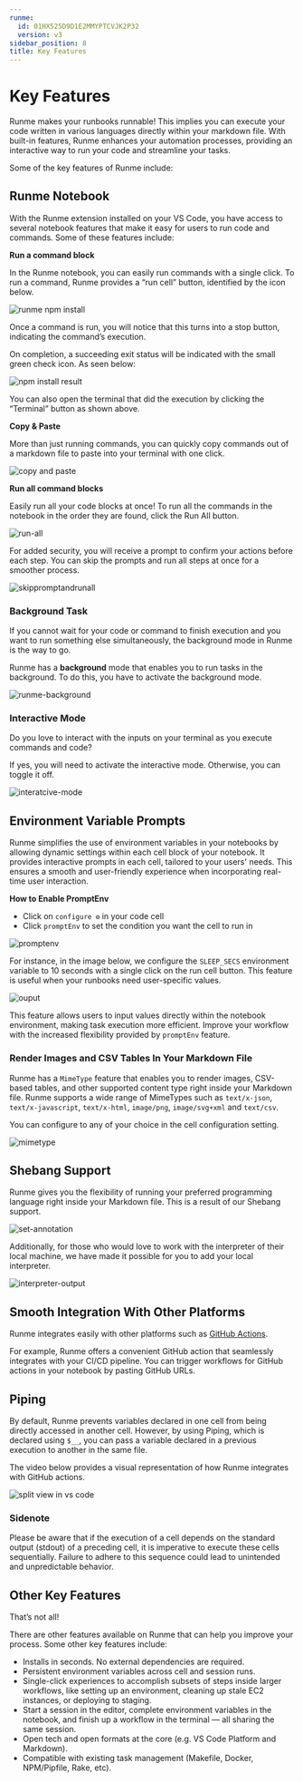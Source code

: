 ```yaml
---
runme:
  id: 01HX525D9D1E2MMYPTCVJK2P32
  version: v3
sidebar_position: 8
title: Key Features
---
```


# Key Features

Runme makes your runbooks runnable! This implies you can execute your code written in various languages directly within your markdown file. With built-in features, Runme enhances your automation processes, providing an interactive way to run your code and streamline your tasks.

Some of the key features of Runme include:

## **Runme Notebook**

With the Runme extension installed on your VS Code, you have access to several notebook features that make it easy for users to run code and commands. Some of these features include:

**Run a command block**

In the Runme notebook, you can easily run commands with a single click. To run a command, Runme provides a “run cell” button, identified by the icon below.

![runme npm install](../../static/img/runme-npm-install.png)

Once a command is run, you will notice that this turns into a stop button, indicating the command’s execution.

On completion, a succeeding exit status will be indicated with the small green check icon. As seen below:

![npm install result](../../static/img/runme-npm.png)

You can also open the terminal that did the execution by clicking the “Terminal” button as shown above.

**Copy & Paste**

More than just running commands, you can quickly copy commands out of a markdown file to paste into your terminal with one click.

![copy and paste](../../static/img/runme-copy.png)

**Run all command blocks**

Easily run all your code blocks at once! To run all the commands in the notebook in the order they are found, click the Run All button.

![run-all](../../static/img/runme-run-all.png)

For added security, you will receive a prompt to confirm your actions before each step. You can skip the prompts and run all steps at once for a smoother process.

![skippromptandrunall](../../static/img/skippromptandrunall.png)

### Background Task

If you cannot wait for your code or command to finish execution and you want to run something else simultaneously, the background mode in Runme is the way to go.

Runme has a **background** mode that enables you to run tasks in the background. To do this, you have to activate the background mode.

![runme-background](../../static/img/runme-background.png)

### Interactive Mode

Do you love to interact with the inputs on your terminal as you execute commands and code?

If yes, you will need to activate the interactive mode. Otherwise, you can toggle it off.

![interatcive-mode](../../static/img/runme-interactive.png)

## **Environment Variable Prompts**

Runme simplifies the use of environment variables in your notebooks by allowing dynamic settings within each cell block of your notebook. It provides interactive prompts in each cell, tailored to your users' needs. This ensures a smooth and user-friendly experience when incorporating real-time user interaction.

**How to Enable PromptEnv**

- Click on  `configure ⚙️` in your code cell
- Click `promptEnv` to set the condition you want the cell to run in

![promptenv](../../static/img/getting-started/promptsenv.png)

For instance, in the image below, we configure the `SLEEP_SECS` environment variable to 10 seconds with a single click on the run cell button. This feature is useful when your runbooks need user-specific values.

![ouput](../../static/img/getting-started/promptenv-output.png)

This feature allows users to input values directly within the notebook environment, making task execution more efficient. Improve your workflow with the increased flexibility provided by `promptEnv` feature.

### Render Images and CSV Tables In Your Markdown File

Runme has a `MimeType` feature that enables you to render images, CSV-based tables, and other supported content type right inside your Markdown file. Runme supports a wide range of MimeTypes such as `text/x-json`, `text/x-javascript`, `text/x-html`, `image/png`, `image/svg+xml` and `text/csv`.

You can configure to any of your choice in the cell configuration setting.

![mimetype](../../static/img/mimetype.png)

## **Shebang Support**

Runme gives you the flexibility of running your preferred programming language right inside your Markdown file. This is a result of our Shebang support.

![set-annotation](../../static/img/interpreterruby.png)

Additionally, for those who would love to work with the interpreter of their local machine, we have made it possible for you to add your local interpreter.

![interpreter-output](../../static/img/interpreter-output.png)

## Smooth Integration With Other Platforms

Runme integrates easily with other platforms such as [GitHub Actions](https://docs.runme.dev/integrations/embed-github-action).

For example, Runme offers a convenient GitHub action that seamlessly integrates with your CI/CD pipeline. You can trigger workflows for GitHub actions in your notebook by pasting GitHub URLs.

## Piping

By default, Runme prevents variables declared in one cell from being directly accessed in another cell. However, by using Piping, which is declared using `$__`, you can pass a variable declared in a previous execution to another in the same file.

The video below provides a visual representation of how Runme integrates with GitHub actions.

![split view in vs code](../../static/img/last-cell-result.gif)

### Sidenote

Please be aware that if the execution of a cell depends on the standard output (stdout) of a preceding cell, it is imperative to execute these cells sequentially. Failure to adhere to this sequence could lead to unintended and unpredictable behavior.

## **Other Key Features**

That’s not all!

There are other features available on Runme that can help you improve your process. Some other key features include:

- Installs in seconds. No external dependencies are required.
- Persistent environment variables across cell and session runs.
- Single-click experiences to accomplish subsets of steps inside larger workflows, like setting up an environment, cleaning up stale EC2 instances, or deploying to staging.
- Start a session in the editor, complete environment variables in the notebook, and finish up a workflow in the terminal — all sharing the same session.
- Open tech and open formats at the core (e.g. VS Code Platform and Markdown).
- Compatible with existing task management (Makefile, Docker, NPM/Pipfile, Rake, etc).
